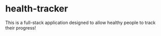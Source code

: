 # health-tracker
This is a full-stack application designed to allow healthy people to track their progress!
